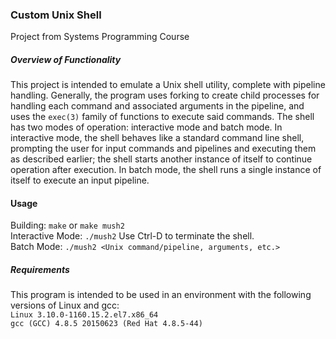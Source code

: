 ### Custom Unix Shell
Project from Systems Programming Course

##### Overview of Functionality
This project is intended to emulate a Unix shell utility, complete with pipeline handling. Generally, the program uses forking to create
child processes for handling each command and associated arguments in the pipeline, and uses the ```exec(3)``` family of functions to execute said commands. 
The shell has two modes of operation: interactive mode and batch mode. In interactive mode, the shell behaves like a standard command line shell, prompting the user
for input commands and pipelines and executing them as described earlier; the shell starts another instance of itself to continue operation after execution. In batch mode,
the shell runs a single instance of itself to execute an input pipeline.

#### Usage
Building: ```make``` or ```make mush2```<br />
Interactive Mode: ```./mush2``` Use Ctrl-D to terminate the shell.<br />
Batch Mode: ```./mush2 <Unix command/pipeline, arguments, etc.>```<br />

##### Requirements
This program is intended to be used in an environment with the following versions of Linux and gcc:<br />
```Linux 3.10.0-1160.15.2.el7.x86_64```<br />
```gcc (GCC) 4.8.5 20150623 (Red Hat 4.8.5-44)```<br />
